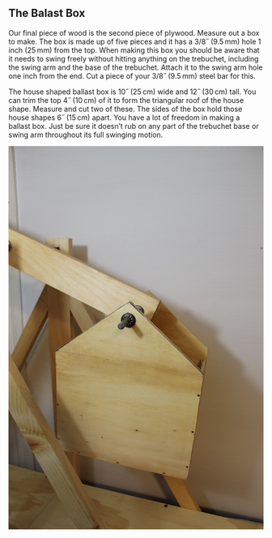## The Balast Box
Our final piece of wood is the second piece of plywood. Measure out a box to make. The box is made up of five pieces and it has a 3/8˝ (9.5 mm) hole 1 inch (25 mm) from the top. When making this box you should be aware that it needs to swing freely without hitting anything on the trebuchet, including the swing arm and the base of the trebuchet. Attach it to the swing arm hole one inch from the end. Cut a piece of your 3/8˝ (9.5 mm) steel bar for this. 

The house shaped ballast box is 10˝ (25 cm) wide and 12˝ (30 cm) tall. You can trim the top 4˝ (10 cm) of it to form the triangular roof of the house shape. Measure and cut two of these. The sides of the box hold those house shapes 6˝ (15 cm) apart. You have a lot of freedom in making a ballast box. Just be sure it doesn’t rub on any part of the trebuchet base or swing arm throughout its full swinging motion. 

![Balast Box](images/the-ballast-box.jpg)